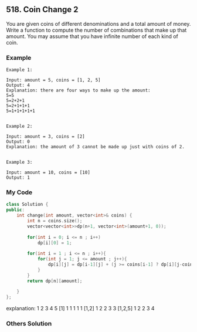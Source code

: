 ## 518. Coin Change 2

You are given coins of different denominations and a total amount of money. Write a function to compute the number of combinations that make up that amount. You may assume that you have infinite number of each kind of coin.


### Example
```
Example 1:

Input: amount = 5, coins = [1, 2, 5]
Output: 4
Explanation: there are four ways to make up the amount:
5=5
5=2+2+1
5=2+1+1+1
5=1+1+1+1+1


Example 2:

Input: amount = 3, coins = [2]
Output: 0
Explanation: the amount of 3 cannot be made up just with coins of 2.


Example 3:

Input: amount = 10, coins = [10] 
Output: 1
```

### My Code
```c++
class Solution {
public:
    int change(int amount, vector<int>& coins) {
        int n = coins.size();
        vector<vector<int>>dp(n+1, vector<int>(amount+1, 0));
        
        for(int i = 0; i <= n ; i++)
            dp[i][0] = 1;
        
        for(int i = 1 ; i <= n ; i++){
            for(int j = 1; j <= amount ; j++){
                dp[i][j] = dp[i-1][j] + (j >= coins[i-1] ? dp[i][j-coins[i-1]] : 0);
            }
        }
        return dp[n][amount];
        
    }
};
```
explanation:
         1 2 3 4 5
[1]      1 1 1 1 1
[1,2]    1 2 2 3 3
[1,2,5]  1 2 2 3 4


### Others Solution
```c++
```

